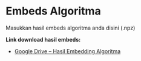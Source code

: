 # Embeds Algoritma

Masukkan hasil embeds algoritma anda disini (.npz)

**Link download hasil embeds:**  
- [Google Drive – Hasil Embedding Algoritma](https://drive.google.com/drive/folders/1mXOI8Xzfjr-jn1HOi-_AFBYCXMzsNFmo?usp=sharing)